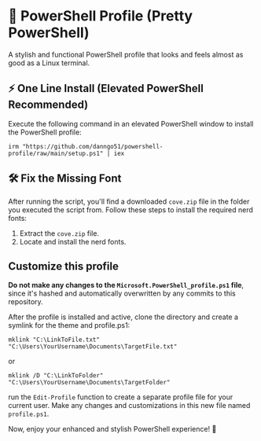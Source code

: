 # 🎨 PowerShell Profile (Pretty PowerShell)

A stylish and functional PowerShell profile that looks and feels almost as good as a Linux terminal.

## ⚡ One Line Install (Elevated PowerShell Recommended)

Execute the following command in an elevated PowerShell window to install the PowerShell profile:

```
irm "https://github.com/danngo51/powershell-profile/raw/main/setup.ps1" | iex
```

## 🛠️ Fix the Missing Font

After running the script, you'll find a downloaded `cove.zip` file in the folder you executed the script from. Follow these steps to install the required nerd fonts:

1. Extract the `cove.zip` file.
2. Locate and install the nerd fonts.

## Customize this profile

**Do not make any changes to the `Microsoft.PowerShell_profile.ps1` file**, since it's hashed and automatically overwritten by any commits to this repository.

After the profile is installed and active, clone the directory and create a symlink for the theme and profile.ps1:

```
mklink "C:\LinkToFile.txt" "C:\Users\YourUsername\Documents\TargetFile.txt"
```
or
```
mklink /D "C:\LinkToFolder" "C:\Users\YourUsername\Documents\TargetFolder"
```

run the `Edit-Profile` function to create a separate profile file for your current user. Make any changes and customizations in this new file named `profile.ps1`.

Now, enjoy your enhanced and stylish PowerShell experience! 🚀
